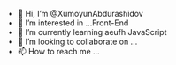 - 👋 Hi, I’m @XumoyunAbdurashidov
- 👀 I’m interested in ...Front-End
- 🌱 I’m currently learning aeufh  JavaScript
- 💞️ I’m looking to collaborate on ...
- 📫 How to reach me ...

<!---
XumoyunAbdurashidov/XumoyunAbdurashidov is a ✨ special ✨ repository because its `README.md` (this file) appears on your GitHub profile.
You can click the Preview link to take a look at your changes.
--->
